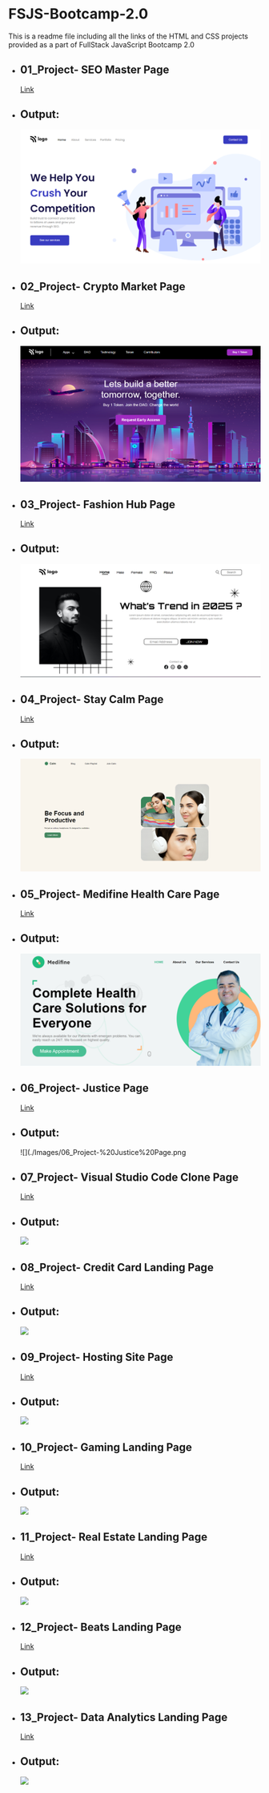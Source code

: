 # FSJS-Bootcamp-2.0
This is a readme file including all the links of the HTML and CSS projects provided as a part of FullStack JavaScript Bootcamp 2.0


 * ## 01_Project- SEO Master Page
    [Link](https://github.com/saloniverse/SEO-Master-Page)

 * ## Output:

   ![](./Images/01_Project-%20SEO%20Master%20Page.png)


 * ## 02_Project- Crypto Market Page
    [Link](https://github.com/saloniverse/Crypto-Market-Page)

 * ## Output:

   ![](./Images/02_Project-%20Crypto%20Market%20Page.png)


 * ## 03_Project- Fashion Hub Page
    [Link](https://github.com/saloniverse/Fashion-Hub-Page)

 * ## Output:

   ![](./Images/03_Project-%20Fashion%20Hub%20Page.png)


 * ## 04_Project- Stay Calm Page
    [Link](https://github.com/saloniverse/Stay-Calm-Page)

 * ## Output:

   ![](./Images/04_Project-%20Stay%20Calm%20Page.png)


 * ## 05_Project- Medifine Health Care Page
    [Link](https://github.com/saloniverse/Medifine-Health-Care-Page)

 * ## Output:

   ![](./Images/05_Project-%20Medifine%20Health%20Care%20Page.png)


 * ## 06_Project- Justice Page
    [Link](https://github.com/saloniverse/Justice-Page)

 * ## Output:

   ![](./Images/06_Project-%20Justice%20Page.png


 * ## 07_Project- Visual Studio Code Clone Page
    [Link](https://github.com/saloniverse/Visual-Studio-Code-Page-Clone)

 * ## Output:

   ![](./Images/07_Project-%20Visual%20Studio%20Code%20Clone%20Page.gif)


 * ## 08_Project- Credit Card Landing Page
    [Link](https://github.com/saloniverse/Credit-Card-Landing-Page)

 * ## Output:

   ![](./Images/08_Project-%20Credit%20Card%20Landing%20Page.gif)


 * ## 09_Project- Hosting Site Page
    [Link](https://github.com/saloniverse/Hosting-Site-Page)

 * ## Output:

   ![](./Images/09_Project-%20Hosting%20Site%20Landing%20Page.gif)


 * ## 10_Project- Gaming Landing Page
    [Link](https://github.com/saloniverse/Gaming-Landing-Page)

 * ## Output:

   ![](./Images/10_Project-%20Gaming%20Landing%20Page.gif)


 * ## 11_Project- Real Estate Landing Page
    [Link](https://github.com/saloniverse/Real-Estate-Landing-Page)

 * ## Output:

   ![](./Images/11_Project-%20Real%20Estate%20Landing%20Page.gif)


 * ## 12_Project- Beats Landing Page
   [Link](https://github.com/saloniverse/Beats-Landing-Page)

 * ## Output:

   ![](./Images/12_Project-%20Beats%20Landing%20Page.gif)


 * ## 13_Project- Data Analytics Landing Page
   [Link](https://github.com/saloniverse/Data-Analytics-Landing-Page)

 * ## Output:

   ![](./Images/13_Project-%20Data%20Analytics%20Landing%20Page.gif)
